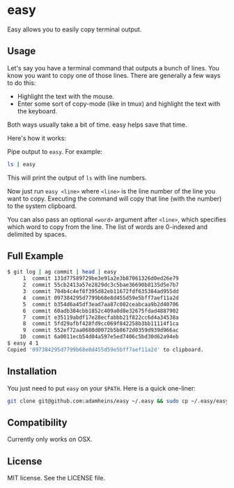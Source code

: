 # easy
Easy allows you to easily copy terminal output.

## Usage
Let's say you have a terminal command that outputs a bunch of lines. You know
you want to copy one of those lines. There are generally a few ways to do this:
* Highlight the text with the mouse.
* Enter some sort of copy-mode (like in tmux) and highlight the text with the
  keyboard.

Both ways usually take a bit of time. easy helps save that time.

Here's how it works:

Pipe output to `easy`. For example:
```bash
ls | easy
```
This will print the output of `ls` with line numbers.

Now just run `easy <line>` where `<line>` is the line number of the line you
want to copy. Executing the command will copy that line (with the number) to
the system clipboard.

You can also pass an optional `<word>` argument after `<line>`, which specifies
which word to copy from the line. The list of words are 0-indexed and delimited
by spaces.

## Full Example
```bash
$ git log | ag commit | head | easy
     1  commit 131d77589729be3e91a2e3b87061326d0ed26e79
     2  commit 55cb2413a57e2829dc3c5bae36690b8135d5e7b7
     3  commit 704b4c4ef8f395d82eb11672fdf635384ad955dd
     4  commit 097384295d7799b68e8d455d59e5bff7aef11a2d
     5  commit b354d6a45df3ead7aa87c082ceabcaa9b2d40706
     6  commit 60adb384cbb1852c409a0d8e32675fdad4887902
     7  commit e35119abdf17e28ecfabbb21f822cc6d4a34538a
     8  commit 5fd29afbf428fd9cc069f842258b3bb11114f1ca
     9  commit 552ef72aa0680d0072b5b8672d0359d939d966ac
    10  commit 6a0011ecb54d04a597e5ed7406c5bd30d62a94eb
$ easy 4 1
Copied '097384295d7799b68e8d455d59e5bff7aef11a2d' to clipboard.
```

## Installation
You just need to put `easy` on your `$PATH`. Here is a quick one-liner:
```bash
git clone git@github.com:adamheins/easy ~/.easy && sudo cp ~/.easy/easy /usr/local/bin
```

## Compatibility
Currently only works on OSX.

## License
MIT license. See the LICENSE file.
